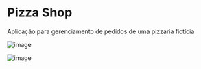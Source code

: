 # Pizza Shop

Aplicação para gerenciamento de pedidos de uma pizzaria fictícia

![image](https://github.com/bduarte10/pizzashop-web/assets/76459023/cd47a801-a92d-4c91-858c-054a7cd95544)

![image](https://github.com/bduarte10/pizzashop-web/assets/76459023/eb17e5e3-e340-41b8-933c-e25540dfac8f)

